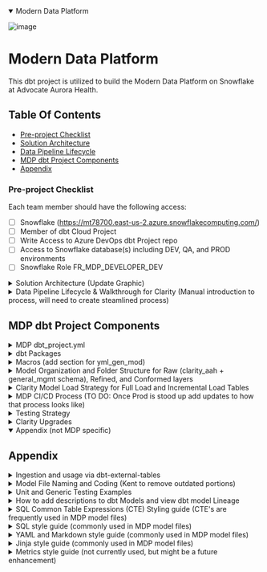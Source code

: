 <details open>
<summary>Modern Data Platform</summary>

![image](https://www.advocateaurorahealth.org/assets/images/protected/sitelogo.png)


# Modern Data Platform

This dbt project is utilized to build the Modern Data Platform on Snowflake at Advocate Aurora Health.

## Table Of Contents

- [Pre-project Checklist](#pre-project-checklist)
- [Solution Architecture](#solution-architecture)
- [Data Pipeline Lifecycle](#data-pipeline-lifecycle)
- [MDP dbt Project Components](#mdp-dbt-project-components)
- [Appendix](#appendix)

### Pre-project Checklist

Each team member should have the following access:

- [ ] Snowflake (https://mt78700.east-us-2.azure.snowflakecomputing.com/)
- [ ] Member of dbt Cloud Project
- [ ] Write Access to Azure DevOps dbt Project repo
- [ ] Access to Snowflake database(s) including DEV, QA, and PROD environments
- [ ] Snowflake Role FR_MDP_DEVELOPER_DEV

<details close>
<summary>Solution Architecture  (Update Graphic) </summary>

### Solution Architecture

The following high-level diagram depicts how data will be ingested from sources such as Epic Clarity and Caboodle into a Snowflake raw layer, cleansed and integrated in the refined layer, and modeled in the conformed layer for downstream analytics. The diagram is available as a template in Miro [here](https://miro.com/app/board/uXjVP8uiR7s=/?share_link_id=809372791811) and show below:

![azure_architecture](assets/Architecture.png)

</details>

<details close>
<summary>Data Pipeline Lifecycle & Walkthrough for Clarity (Manual introduction to process, will need to create steamlined process) </summary>

### Clarity Data Pipeline Lifecycle

The following steps document the lifecycle of a data engineering pipeline on our project from designing a target data model, ingesting data into Snowflake, transforming it and finally serving it up for analytics and other downstream uses.

#### 1. Design Target Data Model

The lifecycle of a data pipeline begins with a business need for data and the design of a target data model in the conformed layer to fulfill the need. The target data model should be documented in the [Source to Target Mapping template](https://advocatehealth.sharepoint.com/:x:/r/sites/GRP-MDP-Cloud-Data-Engineering/_layouts/15/Doc.aspx?sourcedoc=%7B97987260-F04C-41B4-9586-ED4BDC6163A3%7D&file=Tegria%20Source%20to%20Target%20Mapping%20v0.1.xlsx&action=default&mobileredirect=true&cid=97321923-186a-4625-92c9-8885f573b51a) and stored in Microsoft Teams [here](https://advocatehealth.sharepoint.com/:x:/r/sites/GRP-MDP-Cloud-Data-Engineering-MVPImplementationPhase/_layouts/15/Doc.aspx?sourcedoc=%7B61D072C1-0445-4E78-94D0-31B74EC4F60B%7D&file=Tegria%20Source%20to%20Target%20Mapping%20v0.1.xlsx&_DSL=1&action=default&mobileredirect=true&cid=a5b77b14-db87-4dba-bc79-f0b85d5a8562). The Source to Target Mapping document will provide a list of source table(s) that are needed to build the target table along with a mapping at a column level from the source table(s) to the target table, including any transformations.

#### 2. Design Data Pipelines

Once the target data model design is complete, the data engineering team can leverage the Source to Target Mapping document and dbt project standards that have been defined to design the data pipeline. The design should include the following:

- Purpose
- Model files required in each layer
- Use of any packages/macros
- Tests to be applied in addition to the standard suite of tests
- Exposures and/or metrics
- Seed files and any outside data not in Snowflake
- Any deviations from the standard naming conventions and model organization

The data pipeline design will be documented in a GitHub issue using a standard issue template to cover the above items. If it is not explicitly called out in the data pipeline design the dbt articles should follow the standards below for [Model Organization](#model-organization), [Model File Naming and Coding](#model-file-naming-and-coding), [Testing](#testing), and the [SQL Style Guide](#sql-style-guide).

#### 3. Build Data Pipelines ** WALKTHROUGH STARTS NOW **

The following steps should be followed for each dbt-based data pipeline:

##### a. Create a branch in the GitHub Repository

Once a data engineer has been assigned an issue to develop a given data pipeline, they should begin by creating a branch in the dbt project repository and name the branch using the following [Branch Naming Convention](#branching-strategy).
A branch can be created from the main branch using the dbt Cloud UI.

###### Configuring Development Profile

Development profile will be pre-populated per user account creation. However, follow the below walkthrough steps to validate your profile and configure your target name.

<details close> 
<summary>Walkthrough</summary>

1. Click on the gear icon on the upper right side of the console. Then go to Projects and click on Modern Data Platform.
2. Ensure the repository is connected to Azure [MDP_DBT_Cloud repository](https://AAH-MDP@dev.azure.com/AAH-MDP/Modern%20Data%20Platform/_git/MDP_DBT_Cloud).
3. Ensure Snowflake connection has correct configurations (You should not need to change OAUTH Login parameters):
   ![snowflake_connection](assets/SF_Connection.png)
4. On the far left drop down click Credentials and navigate to Modern Data Platform.
5. Make sure Target Name is set to "dev".
   ![snowflake_connection](assets/SF_Credential.png)
6. After changing the Target Name to "dev", click the "Connect Snowflake Account" button.
7. Follow all the error recommendations including:
   - Restart dbt IDE
   - Run dbt deps
     If this does not work immediately (check green ready box at bottom-right screen), give it up to 24 hours.

</details>

##### b. Ingest source table(s) to Snowflake

The ingestion of data into Snowflake will be performed by Azure Data Factory and Snowflake pipes for Epic Clarity and Caboodle. Other source systems will leverage Fivetran or HVR, where possible. Depending on the source system, the data engineer will performing the following steps to ingest data into Snowflake:

###### Azure Data Factory and Snowflake Pipes

Once data has landed in Azure Data Lake Storage it can be copied into Snowflake via macros in the [dbt-external-tables package](https://github.com/dbt-labs/dbt-external-tables/tree/0.8.2/). This will create a pipe using a Snowflake Storage Integration, Notification Integration, File Format and Stage.
Perform unit testing and include screen shots in your pull request to show how file(s) were initially loaded and then subsequent files were loaded during a second load.
Reference [Ingestion Standards](#ingestion-standards) for background on this processes, and [Macros](macros) to refer to the yml_gen.sql macro used to compile the data source.yml that will build the landing tables and snowpipes.

<details close>
<summary>Walkthrough</summary>

1. Switch to your testing branch and make sure it is updated with main.

- Also ensure the status of the console (bottom right pill) says Ready. Sometimes the dbt to Azure repo connection might have trouble connecting (Server issue). Clicking the settings and restarting or reclone the repo will help if it is a server issue.

  ![ready_status](assets/Ready_Status.png)

2. If this is a new data source, the raw raw_sf_objects_config macro will need to be ran. Update the project.yml with the name of the datasource in the schema_list variable. Afterwards, run the following command in the command line:

```
dbt run-operation raw_sf_objects_config --args '{rebuild_flag: false}'
```

    * Selector syntax is also available to build one table in a run:

    ```
    dbt run-operation stage_external_sources --args "select: raw_clarity_aah.RAW_[TABLE_NAME]"
    ```

3. Open a new file tab, and input the yml_gen macro with given inputs (name of azure folder for the data source and an exclude list for tables not to compile).

```
-- depends_on: {{ ref('column_config') }}
{{
  yml_gen('ClarityPOC',[
  'V_ADT_ED_ADMITS','V_DW_TEST_PATIENTS','V_SCHED_APPT','V_ADT_EVS','V_IMG_STUDY',
  'ZC_DELAY_REASON','ACCESS_PROV','ACCESS_PROV_DELETE','F_SCHED_APPT_STATS', 'F_SCHED_APPT_STATS_DELETE','CLARITY_POS','CLARITY_POS_DELETE',
  'RAW_CLARITY_SER_SPEC_COMPARE','RAW_CLARITY_LWS_COMPARE','RAW_CLARITY_PRC_COMPARE','RAW_PATIENT_5_COMPARE','CLARITY_EMP_COMPARE','RAW_CLARITY_EMP_COMPARE','RAW_IDENTITY_ID_COMPARE','RAW_ORDER_RAD_AUDIT_COMPARE'])
}}
```

4. Press Compile to generate the \_clarity_sources.yml. This will take a couple of minutes to load depending on how many tables are in your stage.
5. Copy and paste the compiled output into the \_clarity_sources.yml file located in models/raw/clarity_aah/ .
   - Do not include the " -- depends_on: {{ ref('column_config') }}" line at the top.
6. If there are edge cases (missing or differently formatted tables), manually input the table and its configurations into the \_clarity_sources_manual.yml following the format of other tables.

   - There cannot be 2 of the same data source. Therefore if an a table is made in the \_clarity_sources_manual.yml file, this table entry needs to be removed if present in the \_clarity_sources.yml file
   - To ensure that future builds won't populate \_clarity_sources.yml.yml, it would need to be included in the exclude list parameter for the yml_gen macro call.
   - If the table needs to be readded/rebuilt in \_clarity_sources.yml.yml, then the entry in \_clarity_sources_manual.yml would then need to be removed (Example: Clarity updates and column_config is correct).

7. In next steps we rebuild landing table and snowpipes. To test if it works, we can drop a snowpipe and landing table in dev. (Ensure that the commands below are entered into Snowflake, not dbt.)

```
use role FR_MDP_DEVELOPER_DEV;
use warehouse MDP_DEVELOPMENT_WH;
drop table if exists mdp_raw_dev.clarity_aah.raw_zc_appt_block;   --drops landing table
drop pipe if exists mdp_raw_dev.clarity_aah.raw_zc_appt_block;    --drops snowpipe for the table

```

8. Run the external table labs macro by inputting the below command into the command line to build the new tables (This will not rebuilt tables, only added new ones).

```
dbt run-operation stage_external_sources
```

9. Validating by checking your snowflake environment to ensure snowpipes and landing tables are built in the raw schema.

- The dbt logs will show the DDL/DML scripts (may need to manually scroll through as ctrl + F can have issues)
- Run snowflake commands below to check the information schema for the recreation of the table and snowpipe:

```
use schema mdp_raw_dev.information_schema;

select pipe_name,created from MDP_RAW_DEV.INFORMATION_SCHEMA.PIPES
where pipe_name = 'RAW_ZC_APPT_BLOCK';

select table_name,last_ddl from MDP_RAW_DEV.INFORMATION_SCHEMA.TABLES
where table_name = 'RAW_ZC_APPT_BLOCK';

```

</details>

###### Fivetran

###### High Volume Replication (HVR)

##### c. Build Raw dbt model(s)

Raw model files will be created for each source table/file. Raw models should include descriptions from the metadata tables pulled in from Clarity (i.e. INI, Item, etc) and testing for source freshness. Furthermore, depending on the load type (Incremental vs Full) helper tables will be created within the delete handling folder.
These model files leverage the Tables macros.

<details close>
<summary>Walkthrough</summary>

Full load tables are tables in which the latest file upload should be the table. This means the table is truncated and replaced with the data in each day's file upload(s).
Incremental loads are tables in which file upload(s) should be merged. If it is a new record this will be appended. If the record already exists, it will be updated.
Furthermore the delete table will be used to remove records.

<details close>
<summary>Identifying Incremental vs Full Load</summary>
Tables in the _clarity_sources.yaml will that have a corresponding delete table (same name + _DELETE suffix) will be incremental tables. While tables without will be full load tables.

Example: RAW_CLARITY_EPP AND RAW_CLARITY_LWS are the only incremental tables here.
![Incremental_vs_Full_Load](/assets/Incremental_vs_Full_Load.png)

</details>

###### Full Load

**WARNING** (case sensitivity): file names and inputs should be lower-case.

1. Validate by checking both \_clarity_sources.yml and snowflake raw schema to validate the landing table exists.
   - The name of the landing table will be: "RAW\_[TABLE_NAME]"
2. Create a new file in models/raw/clarity_aah/delete_handling/full_load
   - The name of the file will be: "raw\_[table_name]\_latest.sql"
3. Paste the below code into the file. Fill in the variables with the right parameters and save.

```
{%- set source_model_name = "table_name" -%}
{%- set instance_name = "data_source_name" -%}

{{ clarity_full_load_delete_handling(source_model_name=source_model_name,instance_name=instance_name) }}
```

Example:

```
{%- set source_model_name = "clarity_lws" -%}
{%- set instance_name = "clarity_aah" -%}

{{ clarity_full_load_delete_handling(source_model_name=source_model_name,instance_name=instance_name) }}
```

###### Incremental Load

**WARNING** (case sensitivity): file names and inputs should be lower-case.

1. Validate by checking both \_clarity_sources.yml and snowflake raw schema to validate the landing table and delete table exists.
   - The name of the landing table will be: "RAW\_[TABLE_NAME]"
   - The name of the delete table will be: "RAW\_[TABLE_NAME]\_DELETE"
2. Create a new file in models/raw/clarity_aah/delete_handling/incremental
   - The name of the file will be: "raw\_[table_name]\_src_operation_history.sql"
3. Identify If the primary key is unknown for a given table. Run the below command in a new tab or snowflake.

```
select table_name, column_name
from MDP_RAW_DEV.GENERAL_MGMT.COLUMN_CONFIG
where primary_key is true
and table_name = 'TABLE_NAME'
order by pk_line asc;
```

4. Paste the below code into the file. Fill in the variables with the right parameters and save. If there are composite keys use a list instead of a string.

```
{% set clarity_table_name = "table_name" %}
{% set primary_keys = ["primary_key"] %} #use if 1 primary key
{% set primary_keys = ["primary_key_1", "primary_key_2"] %}  #use if multiple primary keys

{{ clarity_src_operation_history_table(clarity_table_name, primary_keys) }}
```

###### Build raw model

Once the raw model file is written and saved, the model can be built by pressing the build button in the console.

![Raw_Build_Example](/assets/Raw_Build_Example.png)

Afterwards, validate in snowflake raw schema that the table (will have the same name as the file name) exists.

The dbt run logs can also be opened to refer to the scripts ran and status.
![Raw_Run_Results](/assets/Raw_Run_Results.png)

Snowflake Query Example:

```
SELECT * FROM MDP_RAW_DEV.CLARITY_AAH.raw_clarity_lws_src_operation_history;
```

</details>

##### d. Build Refined dbt model(s)
<<<<<<< HEAD

**TO DO describe unit testing**
=======
>>>>>>> 679936b207f86d687746a04ff98a944df6f4599e

Refined model file(s) will be created to cleanse,standardize, and dedupe the data from Raw models. These models should include the custom row count validation test created in dbt (for Clarity tables only, more info in the Testing Strategy section).
These model files leverage the Tables macros.

<details close>
<summary>Walkthrough</summary>

Full Load

1. Create a new file in models/refined/clarity_aah/base_tables/full_load

- The name of the file will be: "[TABLE_NAME]\_base.sql"

3. Paste the below code into the file. Fill in the variables with the right parameters and save.

```
{% set clarity_table_name = "table_name" %}

{{ clarity_refined_base_full_load_table(clarity_table_name=clarity_table_name) }}
```

4. Create a new file in models/refined/clarity_aah/views

- The name of the file will be: "[TABLE_NAME].sql"

5. Paste the below code into the file. fill in the variables with the right parameters and save.

```
{% set clarity_table_name = "table_name" %}
{% set except_columns = [] %}

{{ clarity_refined_view(clarity_table_name=clarity_table_name,except_columns=except_columns) }}
```

    * example of Except_coluns:
    ```
    {% set except_columns = ['col_1', 'col_2'] %}
    #this will exclude col_1 and col_2 from the view
    ```

Incremental Load

1. Create a new file in models/refined/clarity_aah/base_tables/incremental

- The name of the file will be: "[table_name]\_base.sql"

3. Paste the below code into the file. Fill in the variables with the right parameters and save.
   - The config block ensures the table will not build from scratch on dbt jobs and instead merge new data to existing table.

```
{{
    config(
        materialized='incremental',
        unique_key= 'primary_key_1','primary_key_2'  #use if multiple primary keys
        unique_key = 'primary_key'  #use if one primary key
    )
}}

{% set clarity_table_name = "table_name" %}
{% set primary_keys = ['primary_key_1','primary_key_2'] %} #use if multiple primary keys
{% set primary_keys = ['primary_key'] %} #use if one primary key

{{ clarity_refined_base_incremental_table( clarity_table_name, primary_keys ) }}
```

4. Create a new file in models/refined/clarity_aah/views

- The name of the file will be: "[table_name].sql"

5. Paste the below code into the file. fill in the variables with the right parameters and save.

```
{% set clarity_table_name = "TABLE_NAME" %}
{% set except_columns = [] %}

{{ clarity_refined_view(clarity_table_name=clarity_table_name,except_columns=except_columns) }}
```

###### Build refined model

Once both refined models are written and saved (build base model then the view), the model can be built by pressing the build button in the console (same as in raw).

Afterwards, validate in snowflake refined schema that the table (will have the same name as the file name) exists. The dbt run logs can also be opened to refer to the scripts ran and status.

Snowflake Query Example:

```
SELECT * FROM MDP_REFINED_DEV.CLARITY_AAH.clarity_lws_base;
```

###### Include testing into the refined model 

Finally, once the model is properly built and available we have to include the row count validation testing for Clarity data. This test has been defined as a custom generic test in dbt under the file *check_clarity_row_count_against_source.sql* and to apply it into new models there’s a couple of steps to follow: 

1. Include the model in the yaml file located at models/refined/clarity_aah/views/_refined_views.yml (if not there already)
2. Add the test as a property under the new model included in the yaml file in the way described below. You could add the same line for other models as well and each will add a new test to your project, using the same generic test definition defined in check_clarity_row_count_against_source.sql

  ```
  version: 2

  models:
  - name: new_model_name
    tests: 
        - check_clarity_row_count_against_source

  ```
3. To review the proper functioning of the test, you can run the command *dbt test --select new_model_name*, which will run all the different tests that have been applied to that specific model. In the examples below, the first test passed and the second failed. 

  ![TestPass](/assets/Test_Pass.png =500x330)

  ![TestFail](/assets/Test_Fail.png =500x320)

4. Also, once the test has been added to the _refined_views.yml, if you run *dbt build --select new_model_name* dbt will first run the model (dbt run) and then the test will start automatically right after the model was successfully built (dbt test).  

  ![TestBuild](/assets/Test_Build.png =500x330)

5. Finally, when the changes are merged to the main branch all the tests that have been defined for the different models will run whenever a new dbt job is running, which are currently set up to run the *dbt build* command for all the objects defined in the dbt project.

<details>
<summary>Debugging test failures</summary>

When the test fails, it means that the Clarity metadata row count for a given table differs from the row count of the refined model built for that same table, and that we have already verified that the table has been backfilled and it is enabled for the ingestion process.

If we're still in Dev environment, we can review the code executed by the test to start debugging it. To do this we have to go directly to the dbt develop area and run the *dbt test --select modelname* command and click on the Details button available in the results pane, below the check_clarity_row_count_against_source_modelname_ (see image below) and scroll down to see the SQL query that was run with our model.

  ![TestDetails](/assets/Test_Details.png =800x450)

It’s important to consider that the query will be divided into two parts, the first will evaluate the row count difference and the second will either:
- Retrieve *select 0 as row_count_test_severity_check* when there’s no row count difference (diff = 0)
- Evaluate further conditions (status of the backfill, table enabled, date consistency, etc) and set row_count_test_severity_check as 1, 2, 3, 4 or 99 depending on the scenario present (more details in the Testing Strategy section). In that case, only the value 1 will throw an ERROR and those greater than 1 will throw a WARN

For the first part, we can copy and paste the SQL code into a new dbt tab and run it as usual to get the exact values for the differences. In case we want to gather extra information and not only the differences we can slightly adjust the query in the following way:

```
  with source_row_count as 
  (select total_row_count
  from mdp_raw_dev.general_mgmt.source_table_size_latest
  where table_name =  upper('table_name'), 
                  
  clarity_row_count as 
  (select count(*) row_count
  from mdp_refined_dev.clarity_aah.table_name), 
      
  row_count_validation as 
  (select a.row_count - b.total_row_count as diff,
  a.row_count as model_row_count,
  b.total_row_count as clarity_md_row_count
  from clarity_row_count a
  inner join source_row_count b on 1=1)

  select * from row_count_validation

```
Then for the second part, we could double check the other conditions assessed for the table by copying the the SQL code generated and paste it as we did with the one above. For a more detailed explanation on this process go to the Debugging subsection in the Testing Strategy section. 
</details>

</details>

##### e. Build Conformed dbt model(s)
<<<<<<< HEAD

**TO DO describe unit testing**
=======
>>>>>>> 679936b207f86d687746a04ff98a944df6f4599e

A Conformed model file will be created to prepare data for consumption by analysts and other downstream uses. Make sure to use the ref macro to refer to other models when building. Conformed models should include testing for uniqueness, referential integrity (where applicable), not null fields and descriptions for the purpose of each model and column from the Source to Target Mapping.
This will rely heavily on the [source to target mapping](https://advocatehealth.sharepoint.com/:x:/r/sites/GRP-MDP-Cloud-Data-Engineering-MVPImplementationPhase/_layouts/15/Doc.aspx?sourcedoc=%7B61D072C1-0445-4E78-94D0-31B74EC4F60B%7D&file=Tegria%20Source%20to%20Target%20Mapping%20v0.1.xlsx&_DSL=1&action=default&mobileredirect=true&cid=a5b77b14-db87-4dba-bc79-f0b85d5a8562).

<details close>
<summary>Walkthrough</summary>

This walkthrough will use AdtPendedEventFact as an example of the processes used for development.

1. Create new file in the models/conformed/base_tables named after the conformed model.
2. Use the Source Join Mapping tab and filter to given model to find all the tables used as well as the joins.
   - This can be done by filtering the Table column to the conformed table which is being built.
   - Identify the tables used here in the source or target tables and bring it into the dbt file
   - Bring in the refined based tables as cte's and perform the joins in the final select.

<details close>
<summary>Example</summary>

![SourceJoinMappingExample](/assets/SourceJoinMappingExample.png)

- The first four highlighted tables may have slightly different names from the source to mapping excel file (left) vs the conformed model file (right), but they are referring to the same thing.
- The section boxed in red grabs all the needed columns from the "Colum Mapping" tab and joins all the 4 highlighted tables together in the CTE used for the final conformed model.

</details>

3. Use the Column Mapping tab and filter to given model to find all neccessary columns. From here, paste into the conformed model while referencing the correct data types and new target names.
4. Organize selected columns into below sequence with applied operations:

| Category   | Description                                                                   |
| ---------- | ----------------------------------------------------------------------------- |
| keys       | These are primary and foreign keys. The dbt_utils macro will be used to hash. |
| ids        | These are identifier fields, but not used to join with other tables.          |
| dimensions | These are other dimensional fields (strings,numbers,booleans)                 |
| dates/time | Date and Datetime fields                                                      |

5. Build a view selecting all from this base table in models/conformed/views

###### Include testing into the conformed model 

For conformed models we are implementing for now only some generic tests that are already available in dbt such as:
- unique: the column should be unique
- not_null: the column should not contain null values
- accepted_values: the column should only contain values within the specific list provided
- relationships: tests whether the table relationships are consistent. In other words, any foreign key field must agree with the primary key that is referenced by the foreign key (also known as referential integrity)

To include those open the models/conformed/views/_conformed_views.yml file and add the new conformed model along with the required fields (names, description, columns). Some these generic tests are specified at a column level and by including the test config info under a column we are adding a test to it. In the following example, we are adding a test to check if the primary key for the adt_event_fact (adt_event_key) is unique, however, we're not enforcing that to pass/fail by adding an extra config step to change the severity of the test to warn instead of error. This unique test can be included in Primary Keys of tables if we are certain those cannot contain duplicates. 

```
- name: adt_event_fact
    description: All Admit/Discharge/Transfer events
    columns:
      - name: adt_event_key
        description: The unique idenifier for the ADT event
        tests:
          - unique:
              config:
                severity: warn
```

Then, the not_null test should be included for all those columns which its **Required** field in the Source to Target Mapping file is set to 'Y', meaning that column is neccessary and should not be blank/null. 

```
      - name: line
        description: Unique identifier for an ED event detail (PK.02)
        tests:
          - not_null:
              config:
                severity: warn
```
The accepted_values test will indicate a possible list of values for a certain column and will fail if a value found in the model falls outside this list. 

```
      - name: day_of_week
        description: Name of day of the week
        tests:
          - accepted_values:
              values: ['Monday', 'Tuesday', 'Wednesday', 'Thursday', 'Friday', 'Saturday', 'Sunday']
              config:
                severity: warn
```
The relationships test for referential integrity is implemented between dimensions and facts to check consistency in the records.

```
      - name: patient_key
        description: The patient associated with the ADT event
        tests:
          - relationships:
              field: person_key
              to: ref('patient_dim')
              severity: warn
```

**Important note:** All these tests were implemented with the purpose of giving a demonstration of dbt's capabilities, however, since there is not an specific business use case for the data yet some might be meaningless for now. It is also for this reason that the severity for all of them is set to warn, meaning that if they fail the assumption dbt will throw a WARNING message instead of an ERROR (which makes the full pipeline fails). In case the definitive list of tests to be implemented in the conformed models is determined and we would like to properly assess them, we could easily change the severity to its default of ERROR by removing that line of code in the yaml file. 


<details close>
<summary>Example</summary>

Example:

    ```
    with

      pend_action as (
          select *
          from {{ ref('pend_action_base') }}
      ),

      clarity_adt as (
          select * from {{ ref('clarity_adt_base') }}
      ),

      lkp_clr_pend_event_type_base as (
          select * from {{ ref('lkp_clr_pend_event_type_base') }}
      ),

      f_adt_bed_request_times_base as (
          select * from {{ ref('f_adt_bed_request_times_base') }}
      ),

      adtpendedeventfact as (

          select

              {# keys #}
              {{ dbt_utils.generate_surrogate_key( ['pend_action.pend_id'] ) }} as adt_pended_event_key, -- PK
              {{ generate_optional_foreign_key( 'pend_action.event_record_id' ) }} as adt_event_key,
              {{ generate_optional_foreign_key( 'pend_action.pat_enc_csn_id' ) }} as encounter_key,
              {{ generate_optional_foreign_key( 'pend_action.pat_id' ) }} as patient_key,

              {# ids #}
              pend_action.pend_id::varchar as pended_event_id,

              {# dimensions #}
              lcpet.name::varchar as pended_event_type,
              pend_action.completed_yn::varchar as is_completed,

              {# dates/time #}
              pend_action.request_time::datetime as requested_instant,
              pend_action.assigned_time::datetime as assigned_instant

          from

              pend_action

              left join clarity_adt
                  on clarity_adt.event_id = pend_action.linked_event_id

              left join lkp_clr_pend_event_type_base lcpet
                  on pend_action.pend_event_type_c = lcpet.pend_event_type_c

              left join f_adt_bed_request_times_base fabrt
                  on pend_action.pend_id = fabrt.pend_id

      )

      select * from adtpendedeventfact

      ```

</details>

</details>

<<<<<<< HEAD
##### f. TO DO (will sync with nicole) Unit Test data pipeline from end-to-end

Tests will be implemented to check the data consistency between models, ensuring all rows arrived at the target, the data types are correct and a comparison of column values between target and source. See [Unit Testing](#unit-testing) for more information.
=======
##### f. Unit Test data pipeline from end-to-end
Tests will be implemented to check the data consistency between models, ensuring all rows arrived at the target, the data types are correct and a comparison of column values between target and source. See [Unit Testing](#unit-testing) for more information. To have a more efficient pipeline, it would be important to define a list of tables that are priority and should be further tested. Once this step is done, we could use the different dbt packages such as dbt-expectation and audit-helper to include that type of unit testing. 
>>>>>>> 679936b207f86d687746a04ff98a944df6f4599e

1. From the conformed model run the following commmands to test a new build as well as the incremental models. This will build all downsteam models from conformed.

```
dbt build --select +CONFORMED_MODEL_NAME+ --full-refresh
dbt build --select +CONFORMED_MODEL_NAME+
```

##### g. Create pull request

**TO DO bring in PR Template**

Once the model is complete and tested a pull request should be made in order to merge the recently made changes to the main branch of the repository, a [Pull Request Template](#pull-request-template) should be filled with screenshots of the tests made, DAG and all elements changed or created in the respective branch.
Once all saves are commited, a pull request can be started from the dbt Cloud console. From here, fill in PR information before submitting.

##### h. Build dbt job(s)

dbt Jobs will be created within the dbt Cloud UI to orchestrate Data Warehouse loads on a regular interval. The job(s) will be composed of a series of commands (i.e. `dbt run`, `dbt test`, and `dbt run-operation`) to load, test, and perform maintenance operations.

| Job                          | Description                                                               | Environment     |
| ---------------------------- | ------------------------------------------------------------------------- | --------------- |
| [ENV] Daily                  | This job is ran daily on schedule to build new sources,seeds, and models. | TEST, UAT, PROD |
| [ENV] on Demand              | This job is used for testing and is be manually triggered.                | TEST,UAT        |
| [ENV] Full Refresh on Demand | This job rebuilds datasources,seeds,models from scratch.                  | TEST,UAT        |

Example: UAT Daily, UAT on Demand, UAT Full Refresh On Demand

<details close> 
<summary>Walkthrough</summary>

Find Jobs by going into the Deploy Tab in the upper left corner and then clicking into Jobs.

Edit Existing Job

1. Click on desired Job, open its Settings, and then Edit.
2. From here you can scroll down into Commands and edit or add new commands. The commands here will be the same type of commands ran through the command line in the dbt Cloud console.

Add New Job

1. Click Create Job in the upper right corner.
2. Define and Job name and and environemnt (DEV,TEST,UAT,PROD). **The target name will also need to be updated so that the Jinja in our dbt instance compiles correctly (dev,test,uat,prod). **
3. Check boxes if desired to generate docs on run, or source freshness. From here we can build out commands to be ran.
4. Set up a trigger (what we invoke the job to run)

- Schedule is set up to trigger based on the cadence outlined. Cron schedules can be utilized (using online cron calculator will help), or the UI offers a more limited interface to choose from.
- Continuous Integration triggers are meant for [Slim CI jobs](https://docs.getdbt.com/docs/deploy/slim-ci-jobs) in which these jobs will be ran upon pull requests.
- API offers an endpoint which can be utilized within a client application to invoke upon a Post request to trigger.
- If no triggers are set, this job will by default not run. However, the job can be manually triggered by clicking into the Job and pressing Run Now.

</details>

#### 4. Deploy Data Pipelines

The development lifecycle of the Data Warehouse will include 4 environments; Development (MDP_RAW_DEV),Test (MDP_RAW_TEST), User Acceptance Testing (MDP_RAW_UAT) and Production (MDP_RAW_PROD). Once development has been completed on a data pipeline (including unit testing & applying tests/documentation) the developer will create a [pull request](#pull-request-template) using the standards defined in the appendix and then the new feature or fix will follow the steps listed [here](#deployment-workflow) before making it into Production where it will be consumed by analysts.

</details>

## MDP dbt Project Components

<details close>
<summary> MDP dbt_project.yml </summary>

### dbt project_yml

dbt project_yml is the highest level yaml file which contains various different configurations helping build and automate our project. The main configurations are to set [materializations](https://docs.getdbt.com/docs/build/materializations) for each folder and define global variables.

#### Folder Level Configurations Example:

```
raw:
      materialized: table
      database: "mdp_raw_{% if target.name == 'dev' %}dev{% elif target.name == 'test' %}test{% elif target.name == 'uat' %}uat{% elif target.name == 'prod' %}prod{% endif %}"

      #data_sources
      clarity_aah:
        schema: clarity_aah
        delete_handling:
          full_load:
            materialized: view
          incremental:
            materialized: incremental
      general_mgmt:
        schema: general_mgmt
```

This example shows how for the raw folder by default defines models and datasources as tables, unless another materialization is overwritten in its subfolders. Furthermore, schemas are set for each folder and the database is dynamically referenced based on which [dbt environment](https://docs.getdbt.com/docs/deploy/deployments) is executing the code.

#### Key Variables within dbt_project.yml

- raw_database: defines the databases (DEV,TEST,UAT,PROD) and uses jinja templating to point to the corresponding database given the dbt environment/job.
- raw_schema_list: a list of data source schemas which would be generated in the raw layer when compiling the macro [create_raw_schema_objects](#supporting)
- snowflake_storage_integration: defines the name of the storage integration used to create the external stage and snowpipes.
- snowflake_notification_integration: defines the name of the notification integration used to create snowpipes.
- azure_blob_storage_url: defines the url path to the Azure external stage to be utilized. This is jinja paramerterized to use prod or nonprod data depending on the environment.
  ```
  "azure://stmdpprodeastus2001.blob.core.windows.net/mdp-landing/clarity
  {% if target.name == 'dev' %}nonprod
  {% elif target.name == 'default' %}nonprod
  {% elif target.name == 'test' %}nonprod
  {% elif target.name == 'uat' %}prod
  {% elif target.name == 'prod' %}prod
  {% endif %}
  .ahc.root.loc"
  ```

</details>

<details close>
<summary> dbt Packages </summary>

### dbt Packages

Our dbt project will make use of the following dbt packages to expedite development and enforce consistency:

| Category                                                               | Description                                                                                                                                                         |
| ---------------------------------------------------------------------- | ------------------------------------------------------------------------------------------------------------------------------------------------------------------- |
| [dbt-external-tables](https://github.com/dbt-labs/dbt-external-tables) | Contains macros to ingest data from cloud storage into Snowflake via external tables and pipes. Refer to [Ingestion Standards](#ingestion-standards) on how to use. |
| [dbt-audit-helper](https://github.com/dbt-labs/dbt-audit-helper)       | Contains macros for audting your dbt models for unit testing purposes.                                                                                              |
| [dbt_utils](https://github.com/dbt-labs/dbt-utils)                     | Contains macros for testing and sql generators.                                                                                                                     |
| [dbt-constraints](https://github.com/Snowflake-Labs/dbt_constraints)   | Contains macros to generate database constraints based on the tests in a dbt project.                                                                               |
| [dbt-codegen](https://github.com/dbt-labs/dbt-codegen)                 | Contains macros that can generate models and source yamls.                                                                                                          |
| [dbt-expectations](https://github.com/calogica/dbt-expectations)       | Contains macros that allow dbt users to deploy GE-like tests in their data warehouse.                                                                               |
| [dbt-artifacts](https://github.com/brooklyn-data/dbt_artifacts)        | Contains macros for building mart of tables and views describing the project.                                                                                       |

#### How to add a package to your dbt project?

1. Add a `packages.yml` file to your dbt project. This should be at the same level as your `dbt_project.yml` file. Specify the package(s) you wish to add using one of the supported syntaxes, for example:

```yml
packages.yml
packages:
  - package: dbt-labs/dbt-audit_helper
    version: 0.7.0

  - git: "https://github.com/dbt-labs/dbt-utils.git"
    revision: 0.9.2

  - local: /opt/dbt/redshift
```

2. Run `dbt deps` to install the package(s). Packages get installed in the dbt_packages directory – by default this directory is ignored by git, to avoid duplicating the source code for the package.

</details>

<details close>
<summary>Macros (add section for yml_gen_mod) </summary>

### Macros

[Macros](https://docs.getdbt.com/docs/build/jinja-macros) are templated functions within dbt which can be written using Jinja and can also leverage environmental variables, sql queries, and more. The macros used for this project are grouped below:

| Category   | Description                                                                                        |
| ---------- | -------------------------------------------------------------------------------------------------- |
| Internal   | Internal macros are used to generate yaml's or SQL queries to faciliate development or automation. |
| Supporting | Contains macros to support development by building Snowflake objects in the backend.               |
| Tables     | Table macros contains templatized model queries for raw and and refined layers.                    |

#### Internal

- yml_gen

  - This macro generates the data source yaml which will be fed to another macro (External tables) to build snowpipes and landing tables. This macro takes in the name of the data source and then queries the external stage for all available tables which have data loaded into Azure. From here the tables are looped through and inserted into the yaml. The macro leverages the column_config table to search for each table’s columns (and data types) to also be listed in the yaml file.
  - Furthermore, the following properties are included:

    - If a table is detected to be incremental (having a loaded file which is backfill or incremental), then a corresponding delete table is also created (for a table’s delete files).
    - A pattern is provided for each table so that only the files pertaining to its landing table are loaded. This is true for load type as well (delete tables will only get that respective tables delete files)

  - This macro is ran by opening a new file in the workspace or in the analyses folder. From there two inputs are taken and clicking compile will generate the yaml to be pasted into \_clarity_sources.yml.

    1. Data Source Folder
    1. This is the name of the data source which will be queried in the macro to pull all the table names
    1. Exclude List
    1. This is a list of all the table names which should not be compiled in the yaml in this macro

  - Example:
    ```
    {{ yml_gen('ClarityPOC',['V_ADT_ED_ADMITS','V_DW_TEST_PATIENTS','V_SCHED_APPT','V_ADT_EVS','V_IMG_STUDY','CLARITY_EMP_COMPARE','ZC_DELAY_REASON','ACCESS_PROV','F_SCHED_APPT_STATS','CLARITY_POS']) }}
    ```

#### Supporting

- create_raw_schema_objects
  - This is a helper macro for raw_sf_objects_config. It takes in parameters for the storage integration, azure_blob_storage_url, database, and schemas to then build a schema, stage, and parquet file format within Snowflake. It also takes in a rebuild parameter, in which if it was true it would replace pre-existing snowflake objects if they already exist.
- raw_sf_objects_config
  - This macro loops through the schema list defined in the project_yml (as defined for each data source) and runs create_raw_schema_objects for each schema named.
- create_stream_on_dbt_job_alert_history
  - This creates a stream on the general_mgmt table dbt_job_alert_history table. This stream funnels the alerting process to detect when jobs fail.
- qualify_latest_record
  - This macro takes in a primary key as input to then generate a SQL qualify statement used to dedupe records using the src_update_dt field. This macro is utilized in raw delete-handling models to build refined.

#### Tables

The model structures for raw and refined have a set structure, thus these macros create a template which take in arguments (model name / primary key(s)) to compile the query.

- Example

  - macro/tables/raw/.../**clarity_full_load_delete_handling.sql**

    - This macro sets up the model template and takes source_model_name and instance_name arguments to plug in

    <details close>
    <summary>Code Snippet</summary>

    ```
      {# Takes an input source model and instance (i.e. aah, atrium) for a raw clarity table loaded to Snowflake via full load and generates sql to get the latest records. #}
      {% macro clarity_full_load_delete_handling(source_model_name, instance_name) %}
      {%- set source_model = source_model_name | upper -%}
      {%- set raw_source_model = 'RAW_' ~ source_model -%}
      {%- set raw_instance_name = 'raw_' ~ instance_name -%}
      select *
      from {{ source(raw_instance_name, raw_source_model) }}
      where src_update_dt in (
          select max(src_update_dt) src_update_dt
          from {{ source(raw_instance_name, raw_source_model) }}
      )
      {% endmacro %}
    ```

    </details>

  - models/raw/.../**raw_availability_latest.sql**

    - The model in raw now sets variables to then plug into the macro to compile the model.

    <details close>
    <summary>Code Snippet</summary>

    ```
      {%- set source_model_name = "availability" -%}
      {%- set instance_name = "clarity_aah" -%}
      {{ clarity_full_load_delete_handling(source_model_name=source_model_name,instance_name=instance_name) }}
    ```

    </details>

    <details close>
    <summary>Query Compliation Preview </summary>

    ![Table_Macro_Raw_Compliation](/assets/Table_Macro_Raw_Compliation.png)

    </details>

</details>

<details close>
<summary>Model Organization and Folder Structure for Raw (clarity_aah + general_mgmt schema), Refined, and Conformed layers </summary>

## Model Organization

Our models (typically) fit into the following categories:

| Category  | Description                                                     |
| --------- | --------------------------------------------------------------- |
| raw       | Contains models from sources organized by source system         |
| refined   | Contains models pulled from raw and deduped and standarized    |
| conformed | Contains data models as defined in the source to target mapping |

Things to note:

- There are different types of models
  that typically exist in each of the above categories.

- Read [How we structure our dbtvault projects](https://dbtvault.readthedocs.io/en/latest/worked_example/we_staging/) for an example and more details around organization.

### Folder Structure

#### Raw:

![Raw_Folder](/assets/Raw_Folder.png)

##### clarity_aah

- ###### column_config
  - Within Clarity a set of metadata tables are used to create a column_config view within the general_mgmt schema within the raw database. This view joins together CLARITY_COL, CLARITY_TBL, CLARITY_TBL_PK, CLARITY_TBL_COLS. Together column config is a view showcasing a table and all its respective columns with associated supplementary data such as ordinal position, primary key, and data type. This is used to generate select statements and data source yamls in different dbt macros
- ###### clarity_sources.yml
  - This yaml is generated via the [yml_gen macro](#internal) and the external-table-labs(#ingestion-standards) package to run. In this yaml are the landing tables with and snowpipe objects for all of the tables ingested. The naming convention for the landing tables include the prefix ‘RAW\_’ followed by the table name. The landing tables contain all backfill, incremental, and full load parquet files in Azure Data Lake Storage. The delete landing tables are also defined in the raw layer for incremental models (this will be gone in more details in [Load Strategy](#load_strategy)).
- ###### clarity_sources_manual.yml
  - This file is used for edge cases (i.e. tables where data types need to be manually modified or do not exist in the Clarity metadata) where the yml_gen macro cannot be used. For example, custom views or tables which may not be configured in the column_config view.
- ###### delete_handling

  This folder contains the logic to dedupe the landing tables. The two processes are described below:

  - ###### incremental

    - All incremental models have a helper table in this folder with the suffix of src_operation_history.
    - This helper table is a mapping table by pulling the primary keys from a load and delete upload to then be used to dedupe the raw data source as needed
    - When new files for load and deletes come in, this is incrementally added to the table

  - ###### full load
    - All full load models have a helper talbe in this folder with suffix of latest.
    - These tables are pulling from the raw data source tables but apply a filter to only pull the latest records uploaded for the folder.
    - The macro [clarity_full_load_delete_handling](#tables) leverages the src_update_dt to pull only the latest day’s upload(s)

##### general_mgmt

#### Refined:

![Refined_Folder](/assets/Refined_Folder.png)

##### clarity_aah

- ###### base_tables

  - ###### incremental

    - This is an incremental table which loads the join between the landing table with the src_operation_history helper table. This is done so that a record will have the associated load_type matched with its data.
    - The join is based on the primary keys and the source update datetime of a given record’s load.
    - Soft Deletes are enforced here where if it is a delete record the deleted_yn field will flag true.

  - ###### full load
    - This table pulls through all the columns (with adjustments to the metadata fields) from the Full Load latest tables.

##### views

- The views here will be pulled straight from the refined base tables. The models starting with “V\_” are views within Epic which are rebuilt in this layer pulling from the refined base tables.

#### Conformed:

![Conformed_Folder](/assets/Conformed_Folder.png)

- ###### base_tables
  - These are the tables which utilize the different refined based tables to build the data models
- ###### views
  - These are views pulling straight from the conformed base tables.

</details>

<details close>
<summary>Clarity Model Load Strategy for Full Load and Incremental Load Tables</summary>

### Load Strategy

#### Background

##### Azure File Structure

Files will be uploaded into Azure container in the following format:

     datasource/dbo/table/year/month/date/load_type

- Data source is the source system (Clarity, Caboodle, etc)
- Table will be the name of the table within the source system
- Date fields pertain to when a file was uploaded

Load Type

- Full
  - A file representing a truncate or replace within Snowflake
- Incremental
  - A file tracking changes which should be merged (update or insert) into the Snowflake table
- Backfill
  - A file with backfill data for incremental models
- Delete
  - A file with keys of records which should be deleted from the Snowflake table

Reference this [section](#how-snowflake-automates-azure-uploads-via-snowpipes) on ingestion processes to learn more about how Snowflake executes data loads.

#### Full Load

Full loads are tables which should be truncated and reloaded. This process is outlined in the below diagram:
![Full_Load](/assets/Full_Load.png)

##### Raw to Refined Example:

This example examines a record in the full load process.

1. Landing Table
   ![Full_Load_1](/assets/Full_Load_1.png)
   - This landing table will continuously load in data everytime it detects file upload(s) for a given day. Thus, it tracks historical data as new data would only be appended to this table. This can be seen as this record is present in multiple loads.
2. Latest Table
   ![Full_Load_1](/assets/Full_Load_2.png)
   - The Latest Table is a view which only pulls the latest src_update_dt records form the landing table. This means this view will always have the most up to date file upload(s). The image here shows the most recent record deduped.
3. Refined Base Table
   ![Full_Load_1](/assets/Full_Load_3.png)
   - The Refined Base Table is a directy pull from the latest table but includes different metadata fields. Furthermore the deleted_yn field is automatically preset to 'N'.

The views in refined are a direct pull from the base tables, and then conformed models will use the refined base tables.

#### Incremental

Incremental Tables consists of three types of tables: backfills, incremental, and deletes. Backfill files are historical records which are updated and will be loaded in batches as some of these Clarity files are very large. Furthermore, incremental files are new records which will be uploaded. Delete files are used in situations where records are deleted within Epic and should be removed in the table. These are loaded into a seperate landing table with a suffix of \_DELETE.

In order to do this, these models leverage dbt's [incremental model materialization](https://docs.getdbt.com/docs/build/incremental-models) to perform the merge commands.

- The first build (or when ran with the full-refresh parameter) will be a direct build of all recent records.
- Subsequent builds will utilize the src_update_dt field by only pulling only newer records to then be merged. Primary key's are provided in the configuration where when matched records will update while non-matches results in appended records.

This diagram outlines the process of how these files come together to incremental update refined:

![image](/assets/Incremental_Load.png)

##### Raw to Refined Update Example:

This example examines a record being updated.

1. Landing Table
   ![Incremental_Load_1](/assets/Incremental_Load_1.png)
   - This landing table will continuously load in data everytime it detects file upload(s) for a given day. It tracks historical information in terms of both Backfill and Incremental file loads.
2. Src Operation History Table
   ![Incremental_Load_2](/assets/Incremental_Load_2.png)
   - The Src Operation History Table unions the primary key(s), src_operation type (incremental,backfill,delete), and src_update_dt from the Landing Table and the Delete Table. This will be a mapping table that will be joined with the landing table to update/append the refined to update with the most up to date record information.
3. Refined Base Table
   ![Incremental_Load_3](/assets/Incremental_Load_3.png)
   - The Refined Base Table joins together the Landing and Src Operation History Table to pull the latest record and its src_operation type. As the latest operation is an Incremental load, this field is updated (validated as we can see the UPDATE_DATE field pulling the latest update). Furthermore the DELETE_YN field would be set to 'N'.

##### Raw to Refined Delete Example:

This example examines a record being deleted.

1. Landing Table
   ![Incremental_Delete_1](/assets/Incremental_Delete_1.png)
2. Delete Table
   ![Incremental_Delete_2](/assets/Incremental_Delete_2.png)
   - The delete table pulls in the delete files for the given table. This contains the primary key of the record which should be deleted.
3. Src Operation History Table
   ![Incremental_Delete_3](/assets/Incremental_Delete_3.png)
   - The Src Operation History Table unions the primary key(s), src_operation type (incremental,backfill,delete), and src_update_dt from the Landing Table and the Delete Table. The latest record which will be pulled is the src_operation to delete. This will be joined with the model in refined to delete.
4. Refined Base Table
   ![Incremental_Delete_4](/assets/Incremental_Delete_4.png)
   - As the latest operation for this record is a delete, a soft delete is performed by changing the DELETE_YN field is changed to 'Y'.

The views in refined are a direct pull from base tables, and hard deletes are enforced in which record with DELETE_YN fields 'Y' will be removed.
Conformed models will use the refined base tables.

</details>

<details close>
<summary> MDP CI/CD Process (TO DO: Once Prod is stood up add updates to how that process looks like) </summary>

### Branching Strategy

Our pull requests (typically) fit into four main categories:

| Category | Description                                                                                 |
| -------- | ------------------------------------------------------------------------------------------- |
| feature  | Branch for adding a new object or functionality in dbt (i.e. a new model, macro, seed, etc) |
| fix      | Branch for modifying an existing object in dbt.                                             |
| test     | Branch for adding a dbt test or documentation                                               |
| update   | Branch for updating dbt packages or dbt_project.yml                                         |

The following diagram highlights the branching strategy defined for the project:

![image](https://drive.google.com/uc?export=view&id=1F5iwwkFwbJ1fO1LwOnlUn69_C9FS2VRk)

### Deployment Workflow

1. Developer starts from main within dbt cloud. If not up to date, code will need to be pulled from remote. To begin development, create a branch from main and names it feature, fix or test and makes their changes or additions.

- Example:
  - feature/update_refined_table_name
  - fix/debugging_snowpipe_for_table

2. Developer unit tests their changes to validate intended updates.

- If a new model is built, developer follows steps for resepctive unit testing.
  1. Validating syntax fits styling guides
  2. Running dbt build on the newly created models, and validating data within Snowflake. If incremental model, running dbt build again to test incremental update logic.
  3. Running tests on refind models as applicable (exp: clarity_row_checks)

3. Save changes and commit in dbt cloud.
4. A PR is created by the developer from their feature/fix/test branch to main (test) branch from dbt.
5. This will then prompt developer to go to the PR located in Azure Repo. From here fill out the steps in the PR template (adding descriptions, important notes, screenshots validating successful builds, etc...).
6. A required Reviewer will then need to approve the PR and merge changes into main.
7. Code will then need to be validated with main. This will involve running a test job and validating Snowflake updates are as expected.
   - Test on Demand Job can be used by inputting neccessary validation commands to run on our test environment.
   - Daily Test Job will be ran everyday to build new data sources and updates models. A successful run of this job can help validate code is working as expected.
8. Code is then ready for UAT, which follows the same process for approving as test. Start with creating a PR will be created within Azure Repo to pull from main -> uat.
9. Validate code changes in UAT by running uat jobs and/or validating Snowfalke updates are as expected.

Will be adjusted as PROD process id updated. 10. Once ready for production, an admin uses Azure Pipeline action ‘Draft a new release’ to trigger creation of a release branch PR to the PROD branch. 11. After the release branch PR is merged a second Azure Pipeline action triggers creation of a git Release and generates release notes.

### Pull Request Template

[The file named pull_request_template.md](<[pull_request_template.md](https://github.com/Hakkoda1/dbt_capstone_solution/blob/main/pull_request_template.md#validation-of-models)>), located in the root of our repository, has been created to standardize pull requests across the project team. For reference, review [this article from dbt-Labs](https://docs.getdbt.com/blog/analytics-pull-request-template) describes the importance of having a standardized template for pull requests and provides screenshots of a completed pull request as a guide.

</details>
<details close>
<summary> Testing Strategy </summary>


### Testing Strategy for Refined Layer
The testing approach involves data from different layers in the process, as shown in the image below, first Epic Clarity metadata is registered via an ADF pipeline and ingested in the Snowflake Raw Zone using Snowpipes. Once this data is available, the testing is performed mostly in the Refined Zone where we’re conducting a row count validation of our models against Clarity metadata. 

![image](/assets/Testing_Layers.png =950x500)

More specifically, the ADF pipeline that records Clarity tables metadata is updated on a daily basis using the “Ingest source table statistics'' activity (see image below). A new row is written every day into the tables SOURCE_TABLE and SOURCE_TABLE_SIZE, then we join them and only the latest records for the row counts of each table are kept in the SOURCE_TABLE_SIZE_LATEST view under the GENERAL_MGMT schema. This latter view is the one being compared against the row count of the same table built on dbt in the refined layer. 

![image](/assets/ADF_Metadata.png)

Once we have retrieved the row counts from the source metadata and calculated the row counts for a current dbt model a calculation of the difference between these two is performed (model_row_count - source_row_count). If this difference is 0, this means the table built has the proper amount of rows since it matches perfectly with Clarity metadata. However, when this calculation is different from 0, this means that we have missing rows (when diff < 0) or we are over-generating rows (diff > 0 ). When this happens, a series of conditions detailed in the table below are going to be further evaluated: 

| Category         | Error    | Warn    | Scenario                   |
|------------------|----------|---------|----------------------------|
| Backfill complete & table enabled & date_dbt_mdp_load_datetime <= date_clarity_as_of_time | x    |      | 1 - Backfill complete, table enabled, error | 
| Backfill complete & table enabled & date_dbt_mdp_load_datetime > date_clarity_as_of_time |      | x    | 2 - Clarity Row Count check not yet updated, warn | 
| Backfill incomplete & date_dbt_mdp_load_datetime <= date_clarity_as_of_time |      | x    | 3 - Backfill not complete, warn | 
| Table not enabled & date_dbt_mdp_load_datetime <= date_clarity_as_of_time |      | x    | 4 - Table not enabled, warn | 
| Other cases  |      | x    | 99 - Other scenarios, warn | 

The date comparisons happening in the test are: the time where the row count from the table was updated and logged as part of the Azure ADF pipeline (date_clarity_as_of_time) is greater than or equal to the current timestamp when the latest row from a table was loaded/updated (date_dbt_mdp_load_datetime), which means we’re comparing against the latest metadata from Clarity. If that’s not the case and the date from our model latest change is greater than the date from Clarity metadata that means we still need the latter to be updated and therefore the comparison might not be adequate, so this scenario will throw a WARN instead of an ERROR.

**Note 1:** 
*date_dbt_mdp_load_datetime = max(mdp_effective_datetime) from {{model}} and mdp_effective_datetime = mdp_load_datetime = _dbt_copied_at*   
*date_clarity_as_of_time = as_of_time from general_mgmt.source_table_size_latest**

**Note 2:** 
*This test was defined for Clarity tables specifically, so if a table does not show up under the source_table_size_latest view containing row count Clarity metadata the test will not be valid.*

####  Debugging test failures 

If we have a test that failed, it means that the following conditions were met:
1. The Clarity metadata row count for a given table differs from the row count of the refined model built for that same table
2. We have verified that the table has been backfilled 
3. Table is enabled for the ingestion process

To start debugging this failure, the first thing to do is review the code executed by the test itself. If we’re looking at the results directly from the Console Logs available at the Run Summary for a given dbt Job Run # we’ll only see one of the following results:
- PASS check_clarity_row_count_against_source_modelname_ → Test passed, row counts matched
- FAIL 1 check_clarity_row_count_against_source_modelname_ → The three conditions stated above were met
- WARN 3 check_clarity_row_count_against_source_modelname_ → Any of the other scenarios described in the table on the Testing Strategy happened, the number after the WARN word will indicate which one specifically

If we are currently debugging for Dev environment then to review the code executed by the test we can go directly to the dbt develop area and run the *dbt test --select modelname* command and click on the Details button available in the results pane, below the check_clarity_row_count_against_source_modelname_ (see image below) and scroll down to see the SQL query that was run with our model.

  ![TestDetails](/assets/Test_Details.png =800x450)

It’s important to consider that the query will be divided into two parts, the first will evaluate the row count difference and the second will either:
- Retrieve *select 0 as row_count_test_severity_check* when there’s no row count difference (diff = 0)
- Evaluate further conditions (status of the backfill, table enabled, date consistency, etc) and set row_count_test_severity_check as 1, 2, 3, 4 or 99 depending on the scenario present (more details in the Testing Strategy section). In that case, only the value 1 will throw an ERROR and those greater than 1 will throw a WARN

For the first part, we can copy and paste the SQL code into a new dbt tab and run it as usual to get the exact values for the differences. In case we want to gather extra information and not only the differences we can slightly adjust the query in the following way:

```
  with source_row_count as 
  (select total_row_count
  from mdp_raw_dev.general_mgmt.source_table_size_latest
  where table_name =  upper('table_name'), 
                  
  clarity_row_count as 
  (select count(*) row_count
  from mdp_refined_dev.clarity_aah.table_name), 
      
  row_count_validation as 
  (select a.row_count - b.total_row_count as diff,
  a.row_count as model_row_count,
  b.total_row_count as clarity_md_row_count
  from clarity_row_count a
  inner join source_row_count b on 1=1)

  select * from row_count_validation

```
Then for the second part, we could double check the other conditions assessed for the table by copying the the SQL code generated and paste it as we did with the one above. 

Aspects to consider: 
- If the difference is **greater than 0** it means we have more rows available in our refined model than what we should according to Clarity metadata. If the model is incremental, this might indicate a problem with the logic for deleted rows, for which we should check the delete table associated.
```
select * from mdp_raw_dev.clarity_aah.raw_table_name_delete;
```
- If the difference is **less than 0** it means we have missing rows in our refined model according to Clarity metadata. If the model is incremental, this can be due to some loading issues in the data so it’s recommended to review the Snowpipes last status (check for failures or “partially loaded” status) and if everything seems fine we could take a look deeper into the files loaded into ADLS as they might be missing for some days or misloaded (incomplete or blank). **Include examples on how to perform this**
- Look into specific characteristics and check if there’s any pattern visible. Some things to review are: the specific day and time in which the tables are presenting errors, if the differences are pointing towards similar behavior (only missing rows or only extra rows), any changes performed in the ingestion pipelines from the Azure side in dates nearby, etc. For incremental models it is also worthwhile to review the tables built in the raw and refined layers before the final refined model view such as:

```
--- raw table: data that comes from the Snowpipe and that is being ingested daily from ADLS to Snowflake
select * from mdp_raw_dev.clarity_aah.raw_table_name; 

--- src operation history table: joins together the incremental loads (landing) and the deletes into one table
select * from mdp_raw_dev.clarity_aah.raw_table_name_src_operation_history;

--- base table: joins together the landing and src operation history table to pull the latest record and its src_operation type, setting the DELETE_YN field appropriately
select * from mdp_raw_dev.clarity_aah_base.table_name_base;

--- refined view: direct pull from base tables in which record with DELETE_YN fields 'Y' will be removed
select * from mdp_raw_dev.clarity_aah.table_name; 

```

Now, if we want to debug this kind of issues in UAT, we need to have a role with access to the UAT Snowflake Objects. The same SQL query described above can be used to review the differences but changing the database name to MDP_REFINED_UAT and making sure we are selecting the right table name. 

If all previous steps have not been successful in finding a problem root cause and solution, we could potentially ask the Tegria team (or anyone with access to Epic data) to create a compare file for that given table or list of tables. This file usually contains the primary key(s) of the table along with src_operation and src_update_dt, which helps to identify the exact missing or extra rows and look for further patterns (day, time, duplicates, etc). Once the Tegria team confirms those files are already available in ADLS we need to follow these steps:

1. Create Snowpipe in dbt to bring the data from ADLS to Snowflake. To do so go to models > raw > clarity_aah > _clarity_sources_manual.yml in your dbt project. Open this file and add the following lines in your yaml file:

```
 - name: RAW_TABLENAME_COMPARE
    external:
      location: "@clarity_aah.parquet_stage"
      file_format: "clarity_aah.parquet_format"
      pattern: ".*/compare/TABLENAME__.*[.]parquet"

      snowpipe:
        auto_ingest: true
        integration: AZ_MDP_LANDING_NOTIFICATION
        copy_options: "on_error = continue, enforce_length = false"

    columns:
      - name: PK *--if table has multiple PKs, make sure to include them all*
        data_type: VARCHAR   
      - name: SRC_OPERATION
        data_type: VARCHAR
      - name: SRC_UPDATE_DT
        data_type: TIMESTAMP

```

And then run the macro that creates the external sources landing tables and Snowpipes using the command *dbt run-operation stage_external_sources* and run the project to get the data updated by using the *dbt run* command.

2.  If the table being debugged is in TEST, UAT or PROD, then:
  - For the TEST environment we need to push the code to main and merge it. Once this is done, we can run the on demand or daily job in Test and then the data will be available in Snowflake and could be accessed if the role has grants to access the objects related to that environment.
  - For UAT, we need to push the code from main to the UAT branch and merge it. Then, we can run the on demand or daily job in UAT and then the data will be available in Snowflake and could be accessed if the role has grants to access the objects related to that environment.


3. Run queries to compare data against the new available file. 

```
--Find the differences using the compare file

select pk from mdp_raw_dev.clarity_aah.raw_tablename_compare
where src_update_dt in (
    select max(src_update_dt) src_update_dt
    from mdp_raw_dev.clarity_aah.raw_tablename_compare
) *-- table A*
minus
select pk from mdp_raw_dev.clarity_aah.tablename;  *-- table B*

```

This query will return all rows that are available in table A but not in table B, providing a list of all the exact records that are missing in our models. If we are dealing with extra rows then we can switch the order of the tables (table B minus table A) and get those records that are in excess. After this, we can start running some of the queries written above but filtering out those specific records (PKs) to understand why did they become problematic.
</details>

<details close>
<summary> Clarity Upgrades </summary>

<details close>
<summary> Deprecated Columns </summary>

#### Context 

Deprecated Columns happen as part of a Clarity upgrade in which columns may be flagged for deprecated in which they will no longer be updated nor should be used for analysis.
Deprecated columns can be identified by pulling from column_config which is updated daily. This is derived from a column in CLARITY_COL.

#### Refined Base
Within Refined Base these deprecated columns will be [tagged](https://docs.snowflake.com/en/user-guide/object-tagging) in Snowflake. The name of the tag is CLARITY_DEPRECATED_COLUMN and the value will be set to "y".
This is done by utiizing the [Montreal-Analytics snowflake_utils](https://github.com/Montreal-Analytics/dbt-snowflake-utils) package. From this package we leverage the function apply_meta_as_tags to pull tags applied in a yaml downstream to Snowflake's metadata layer.

To create the reinfed base yaml with respective tags, call the yml_gen_refined_base macro. This is done by opening a new Untitled Tab and compiling the below code:
```
{{ yml_gen_refined_base('CLARITY_AAH_BASE')}}
```

This yml_gen loops through the list of available tables in the refined clarity_aah base tables and outputs a yaml with each model defined. While each model is looped through, column config is joined 
to select all deprecated columns. Given the deprecated flag is true, the yaml output will tag the column.

Example:

```
 - name: fin_asst_case_base
   config: 
     tags: []
   columns:
      - name: fin_asst_case_id
      - name: cm_phy_owner_id
      - name: cm_log_owner_id
      - name: record_status_c
      - name: external_id
      - name: pat_id
      - name: serv_area_id
      - name: loc_id
        meta:
          database_tags:
            clarity_deprecated_column: y
```

When the next dbt build is ran, this yaml is configured to be pulled and tags are applied downstream into Snowflake. It is key to make sure that the CLARITY_DEPRECATED_COLUMN tag exists in the schema prior to running.

#### Refined Views

Refined Views will select only non-deprecated columns when compiled. This is done by utilizing the clarity_refined_view table macro. This macro gives a template to generate the model code for refined views by
pulling all columns from its refined base table by passing in the table name as a parameter. The package which pulls all the refined base columns into the select is called [dbt_utils.star](https://github.com/dbt-labs/dbt-utils).
Furthermore, this package has the feature of being passed an exclude list of columns to not be compiled in the select. 

The macro detect_deprecated_columns is used to generate this list by passing in the name of the table name; which will then loop through the column config to find all deprecated columns for that given table. This exclude list is then returned into
the clarity_refined_view macro to exclude all deprecated columns from compiling and building in the refined views layer.


</details>
</details>
</details>

<details open>
<summary> Appendix (not MDP specific) </summary>

## Appendix

<details close>
<summary> Ingestion and usage via dbt-external-tables </summary>

#### Ingestion Standards

##### How Snowflake Automates Azure Uploads via Snowpipes

Data is loaded into Snowflake from Azure by using Snowpipes. Snowpipes are objects which enable loading data from files into tables as soon as they are uploaded into a connected Azure Stage. The different components of building out this process are described below:

- Integrations
  - Storage Integration is a Snowflake object that stores a generated identity and access management (IAM) entity for your external cloud storage.
  - Notification Integration is a Snowflake object that provides an interface between Snowflake and third-party messaging services. In our case this will be Azure Event Grid (invokes notification upon a file upload).
- Stage
  - A stage specifies where data files are stored (i.e. “staged”) so that the data in the files can be loaded into a table.
  - A stage requires a storage integration to enable credentials and a qualified path in the Azure container from which we want to pull our files (A stage will be created per schema and will be data source dependent).
- Snowpipe
  - Snowpipes loads data from files as soon as they are available in a stage. This data is loaded according to the COPY statement defined in a referenced pipe. A notification integration, stage, and landing table must be defined.
  - Snowpipes will not reload the same files twice which will ensure idempotency
- Landing Table
  - This is a table within Snowflake in which raw files will be populated as defined in the COPY INTO script within the Snowpipe.
- Reference this Snowflake documentation for more details.

#### Preliminary steps before using dbt-external-tables

1. Review documentation for [automating Snowpipe for Azure Blob Storage](https://docs.snowflake.com/en/user-guide/data-load-snowpipe-auto-azure.html).

2. Create Storage and Notification integration objects.

3. Create file format and external stage objects in Snowflake.

#### Utilize dbt-external-tables

This package builds a landing table and snowpipe in Snowflake by configuring a yml file in dbt. Follow the dbt-external-tables [snowpipe template](https://github.com/dbt-labs/dbt-external-tables). Watch [this video](https://www.loom.com/share/2a2799e51fab4e28b71b348ce23beadb) for a tutorial on how to utilize this pacakge To create the objects and perform an initial load, run the following command:

To rebuild all snowpipes and landing table:

```
dbt run-operation stage_external_sources --vars "ext_full_refresh: true"
```

To build new snowpipes and landing tables:

```
dbt run-operation stage_external_sources
```

</details>

<details close>
<summary> Model File Naming and Coding (Kent to remove outdated portions) </summary>

### Model File Naming and Coding

- All objects should be plural.  
  Example: `stg_stripe__invoices.sql` vs. `stg_stripe__invoice.sql`

- All objects should have a prefix to indicate their DAG stage in the flow.

- All models should use the naming convention `<type/dag_stage>_<source/topic>__<additional_context>`. See [this article](https://docs.getdbt.com/blog/stakeholder-friendly-model-names) for more information.

  - For models in the **marts** folder `__<additional_context>` is optional.
  - Models in the **staging** folder should use the source's name as the `<source/topic>` and the entity name as the `additional_context`.

    Examples:

    - seed_snowflake_spend.csv
    - base_stripe\_\_invoices.sql
    - stg_stripe\_\_customers.sql
    - stg_salesforce\_\_customers.sql
    - int_customers\_\_unioned.sql
    - fct_orders.sql

- Schema, table and column names should be in `snake_case`.

- Limit use of abbreviations that are related to domain knowledge. An onboarding
  employee will understand `current_order_status` better than `current_os`.

- Use names based on the _business_ terminology, rather than the source terminology.

- Each model should have a primary key that can identify the unique row, and should be named `<object>_id`, e.g. `account_id` – this makes it easier to know what `id` is being referenced in downstream joined models.

- If a surrogate key is created, it should be named `<object>_sk`.

- For `base` or `staging` models, columns should be ordered in categories, where identifiers are first and date/time fields are at the end.  
  Example:

  ```sql
  transformed as (
      select
          -- ids
          order_id,
          customer_id,

          -- dimensions
          order_status,
          is_shipped,

          -- measures
          order_total,

          -- date/times
          created_at,
          updated_at,

          -- metadata
          _sdc_batched_at
      from source
  )
  ```

- Date/time columns should be named according to these conventions:

  - Timestamps: `<event>_at`  
    Format: UTC  
    Example: `created_at`

  - Dates: `<event>_date`  
    Format: Date  
    Example: `created_date`

- Booleans should be prefixed with `is_` or `has_`.  
  Example: `is_active_customer` and `has_admin_access`

- Price/revenue fields should be in decimal currency (e.g. `19.99` for $19.99; many app databases store prices as integers in cents). If non-decimal currency is used, indicate this with suffix, e.g. `price_in_cents`.

- Avoid using reserved words (such as [these](https://docs.snowflake.com/en/sql-reference/reserved-keywords.html) for Snowflake) as column names.

- Consistency is key! Use the same field names across models where possible.  
  Example: a key to the `customers` table should be named `customer_id` rather than `user_id`.

</details>

<details close>
<summary> Unit and Generic Testing Examples </summary>

### Unit Testing

At a minimum, developers need to perform the following unit tests before creating their Pull Request. Screenshots of the successful unit tests should be included as part of your pull request in the [Validation of models](https://github.com/Hakkoda1/dbt_capstone_solution/blob/main/pull_request_template.md#validation-of-models) section.

1.  [Compare Row Counts](https://github.com/dbt-labs/dbt-audit-helper/tree/0.6.0/#compare_relations-source)
    This test will ensure that all rows have arrived in the target when compared to the source. Add a screenshot of the unit test preview from the dbt Cloud UI in your pull request similar to the table below:

        | in_a | in_b | count | percent_of_total |
        |----|----|----|----|
        | True   | True | 9500 | 100.00 |

2.  [Compare Column data types](https://github.com/dbt-labs/dbt-audit-helper#compare_relation_columns-source)
    This test will ensure that all data types & ordinal positions align between the source and target. Add a screenshot of the unit test preview from the dbt Cloud UI in your pull request similar to the table below:

        | column_name	| a_ordinal_position	| b_ordinal_position	| a_data_type |	b_data_type |
        |-----------|-----------|-----------|-----------|-----------|
        |patient_skey	| 1	| 1	| binary	| binary |
        |patient_id	| 2	| 2	| varchar	| varchar |
        |birth_date	| 3	| 3	| timestamp	| date |

3.  [Compare Column Values](https://github.com/dbt-labs/dbt-audit-helper/tree/0.6.0/#compare_all_columns-source)
    This test will compare column values between the source and target. Add a screenshot of the unit test preview from the dbt Cloud UI in your pull request.

### Testing

- At a minimum, `unique` and `not_null` tests should be applied to the primary key and natural key of each model.

  - If a key is represented by a combination of fields, use the [dbt_constraints](https://github.com/Snowflake-Labs/dbt_constraints) package created by Snowflake Labs to define a combination key and apply test as shown in this example:

  ```yaml
  version: 2

  models:

    - name: hsat_customer_name_jaffle_shop
      description: Descriptive information for Customers from Jaffle Shop.
      tests:
        - dbt_constraints.primary_key:
            column_names:
              - hub_customer_hkey
              - load_datetime
  ```

- For facts and dimensions, referential integrity tests should be applied to the primary key of each relating model. The referential integrity tests can be created using the out-of-box `relationships` test or the `dbt-constraints.foreign_key` test.

  #### Example referential integrity test using `relationships`:

  ```yaml
  version: 2

  models:
    - name: orders
      columns:
        - name: customer_id
          tests:
            - relationships:
                to: ref('customers')
                field: id
  ```

  #### Example referential integrity test using `dbt-constraints.foreign_key`:

  ```yaml
  version: 2

  models:

    - name: lnk_order_customer
      description: A distinct list of the relationship between Orders and Customers from Jaffle Shop.
      tags: ['order','jaffle_shop']
      columns:
        - name: hub_order_hkey
          tests:
            - dbt_constraints.foreign_key:
                pk_table_name: ref('hub_order')
                pk_column_name: hub_order_hkey
        - name: hub_customer_hkey
          tests:
            - dbt_constraints.foreign_key:
                pk_table_name: ref('hub_customer')
                pk_column_name: hub_customer_hkey
  ```

- Use the out-of-box dbt tests and/or packages such as [dbt-utils]() and [dbt-expectations](). In the event these packages do not include a test that meets your requirements, create a generic test.
- Additional tests should be applied based on business need for tests like ranges of values, thresholds for metrics, etc.

#### Creating generic tests

[Generic tests](https://docs.getdbt.com/guides/best-practices/writing-custom-generic-tests) are useful when there is custom logic needed to be validated which may not be present in the default tests or packages.

1. Pick a directory (either tests/generic/ or macros/ ) to write out tests.
2. Write out a test block with the sql script inside utilizing the neccessary function arguements (model,column_name). A test will pass if no rows are returned.

```
{% test validate_ssn(model, column_name) %}

select
    {{ column_name }} regexp '[0-9]{3}-[0-9]{2}-[0-9]{4}' as valid_ssn
from {{ model }}
where valid_ssn = false

{% endtest %}
```

3. Call the test to be called within the given model.yml and specify additional arguments as needed.

```
- name: view__patient_prototype
    description: This table contains patient data
    columns:
      - name: patient_id
        description: This column denotes the unique identifier for every patient
        tests:
          - unique
          - not_null
      - name: social_security_number
        tests:
          - validate_ssn
```

</details>

<details close>
<summary> How to add descriptions to dbt Models and view dbt model Lineage </summary>

### Developer guidelines for lineage and object comments/metadata

#### Descriptions

Dbt descriptions are configurations which can be set within Yamls to add object comments and metadata for models, columns, data sources, and more. Yamls organize objects in a nested template in which developers can simply go in and add a description keyword and its respective value at the level desired.

![yaml_descriptions](/assets/yaml_descriptions.png)

While conformed and refined models’ descriptions are more user customized, Raw descriptions are semi-automated as base descriptions can be pulled from the colum_config view for a table’s columns.

#### Lineage

A powerful functionality of dbt is its lineage documentation. This is done as dbt infers dependencies based as downstream and upstream models or data sources are called within files. Thus, using best practices of dbt ref and source functions to refer to tables will automatically enable lineage tracking for models.

![Lineage_Example](/assets/Lineage_Example.png)

</details>

<details close>
<summary> SQL Common Table Expressions (CTE) Styling guide (CTE's are frequently used in MDP model files) </summary>

### CTEs

For more information about why we use so many CTEs, check out [this glossary entry](https://docs.getdbt.com/terms/cte).

- Where performance permits, CTEs should perform a single, logical unit of work.

- CTE names should be as verbose as needed to convey what they do.

- CTEs with confusing or noteable logic should be commented with SQL comments as you would with any complex functions, and should be located above the CTE.

- CTEs that are duplicated across models should be pulled out and created as their own models.

- CTEs fall in to two main categories:
  | Term | Definition |
  |---------|------------------------------------------------------------------------------------------------------------------------------------------------------------------------|
  | Import | Used to bring data into a model. These are kept relatively simple and refrain from complex operations such as joins and column transformations. |
  | Logical | Used to perform a logical step with the data that is brought into the model toward the end result. |

- All `{{ ref() }}` or `{{ source() }}` statements should be placed within import CTEs so that dependent model references are easily seen and located.

- Where applicable, opt for filtering within import CTEs over filtering within logical CTEs. This allows a developer to easily see which data contributes to the end result.

- SQL should end with a simple select statement. All other logic should be contained within CTEs to make stepping through logic easier while troubleshooting.
  Example: `select * from final`

- SQL and CTEs within a model should follow this structure:
  - `with` statement
  - Import CTEs
  - Logical CTEs
  - Simple select statement

#### Example SQL with CTEs

```sql
 -- Jaffle shop went international!
with

-- Import CTEs
regions as (
    select * from {{ ref('stg_jaffle_shop__regions') }}
),

nations as (
    select * from {{ ref('stg_jaffle_shop__nations') }}
),

suppliers as (
    select * from {{ ref('stg_jaffle_shop__suppliers') }}
),

-- Logical CTEs
locations as (
    select
        {{ dbt_utils.surrogate_key([
            'regions.region_id',
            'nations.nation_id'
        ]) }} as location_sk,
        regions.region_id,
        regions.region,
        regions.region_comment,
        nations.nation_id,
        nations.nation,
        nations.nation_comment
    from regions
    left join nations
        on regions.region_id = nations.region_id
),

final as (
    select
        suppliers.supplier_id,
        suppliers.location_id,
        locations.region_id,
        locations.nation_id,
        suppliers.supplier_name,
        suppliers.supplier_address,
        suppliers.phone_number,
        locations.region,
        locations.region_comment,
        locations.nation,
        locations.nation_comment,
        suppliers.account_balance
    from suppliers
    inner join locations
        on suppliers.location_id = locations.location_sk
)

-- Simple select statement
select * from final
```

</details>

<details close>
<summary> SQL style guide (commonly used in MDP model files) </summary>

### SQL style guide

- **DO NOT OPTIMIZE FOR FEWER LINES OF CODE.**

  New lines are cheap, brain time is expensive; new lines should be used within reason to produce code that is easily read.

- Use trailing commas

- Indents should use four spaces.

- When dealing with long `when` or `where` clauses, predicates should be on a new
  line and indented.  
  Example:

  ```sql
  where
      user_id is not null
      and status = 'pending'
      and location = 'hq'
  ```

- Lines of SQL should be no longer than 80 characters and new lines should be used to ensure this.  
  Example:

  ```sql
  sum(
      case
          when order_status = 'complete'
              then order_total
      end
  ) as monthly_total,



  {{ get_windowed_values(
        strategy='sum',
        partition='order_id',
        order_by='created_at',
        column_list=[
            'final_cost'
        ]
  ) }} as total_final_cost
  ```

- Use all lowercase unless a specific scenario needs you to do otherwise. This means that keywords, field names, function names, and file names
  should all be lowercased.

- The `as` keyword should be used when aliasing a field or table

- Fields should be stated before aggregates / window functions

- Aggregations should be executed as early as possible before joining to another table.

- Ordering and grouping by a number (eg. group by 1, 2) is preferred over listing the column names (see [this rant](https://blog.getdbt.com/write-better-sql-a-defense-of-group-by-1/) for why). Note that if you are grouping by more than a few columns, it may be worth revisiting your model design. If you really need to, the [dbt_utils.group_by](https://github.com/dbt-labs/dbt-utils/tree/0.8.6/macros/sql/groupby.sql) function may come in handy.

- Prefer `union all` to `union` [\*](http://docs.aws.amazon.com/redshift/latest/dg/c_example_unionall_query.html)

- Avoid table aliases in join conditions (especially initialisms) – it's harder to understand what the table called "c" is compared to "customers".

- If joining two or more tables, _always_ prefix your column names with the table alias. If only selecting from one table, prefixes are not needed.

- Be explicit about your join (i.e. write `inner join` instead of `join`). `left joins` are the most common, `right joins` often indicate that you should change which table you select `from` and which one you `join` to.

- Joins should list the left table first (i.e., the table you're joining data to)  
  Example:

  ```sql
  select
      trips.*,
      drivers.rating as driver_rating,
      riders.rating as rider_rating
  from trips
  left join users as drivers
     on trips.driver_id = drivers.user_id
  left join users as riders
      on trips.rider_id = riders.user_id

  ```

#### Example SQL

```sql
with

my_data as (
    select * from {{ ref('my_data') }}
    where not is_deleted
),

some_cte as (
    select * from {{ ref('some_cte') }}
),

some_cte_agg as (
    select
        id,
        sum(field_4) as total_field_4,
        max(field_5) as max_field_5
    from some_cte
    group by 1
),

final as (
    select [distinct]
        my_data.field_1,
        my_data.field_2,
        my_data.field_3,

        -- use line breaks to visually separate calculations into blocks
        case
            when my_data.cancellation_date is null
                and my_data.expiration_date is not null
                then expiration_data
            when my_data.cancellation_date is null
                then my_data.start_date + 7
            else my_data.cancellation_date
        end as cancellation_date,

        some_cte_agg.total_field_4,
        some_cte_agg.max_field_5
    from my_data
    left join some_cte_agg
        on my_data.id = some_cte_agg.id
    where
        my_data.field_1 = 'abc'
        and (
            my_data.field_2 = 'def'
            or my_data.field_2 = 'ghi'
        )
    qualify row_number() over(
        partition by my_data.field_1
        order by my_data.start_date desc
    ) = 1
)

select * from final
```

</details>

<details close>
<summary> YAML and Markdown style guide (commonly used in MDP model files) </summary>

### YAML and Markdown style guide

- Every subdirectory contains their own `.yml` file(s) which contain configurations for the models within the subdirectory.

- YAML and markdown files should be prefixed with an underscore ( `_` ) to keep it at the top of the subdirectory.

- YAML and markdown files should be named with the convention `_<description>__<config>`.

  Examples: `_jaffle_shop__sources.yml`, `_jaffle_shop__docs.md`

  - `description` is typically the folder of models you're setting configurations for.  
    Examples: `core`, `staging`, `intermediate`
  - `config` is the top-level resource you are configuring.  
    Examples: `docs`, `models`, `sources`

- Indents should use two spaces.

- List items should be indented.

- Use a new line to separate list items that are dictionaries, where appropriate.

- Lines of YAML should be no longer than 80 characters.

- Items listed in a single .yml or .md file should be sorted alphabetically for ease of finding in larger files.

- Each top-level configuration should use a separate `.yml` file (i.e, sources, models)
  Example:

  ```bash
  models
  ├── marts
  └── staging
      └── jaffle_shop
          ├── _jaffle_shop__docs.md

          ├── _jaffle_shop__models.yml
          ├── _jaffle_shop__sources.yml
          ├── stg_jaffle_shop__customers.sql
          ├── stg_jaffle_shop__orders.sql
          └── stg_jaffle_shop__payments.sql
  ```

#### Example YAML

`_jaffle_shop__models.yml`:

```yaml
version: 2

models:

  - name: base_jaffle_shop__nations

    description: This model cleans the raw nations data
    columns:
      - name: nation_id
        tests:
          - unique
          - not_null

  - name: base_jaffle_shop__regions
    description: >
      This model cleans the raw regions data before being joined with nations
      data to create one cleaned locations table for use in marts.
    columns:
      - name: region_id
        tests:
          - unique
          - not_null

  - name: stg_jaffle_shop__locations

    description: "{{ doc('jaffle_shop_location_details') }}"

    columns:
      - name: location_sk
        tests:
          - unique
          - not_null
```

#### Example Markdown

`_jaffle_shop__docs.md`:

```markdown
{% docs enumerated_statuses %}

    Although most of our data sets have statuses attached, you may find some
    that are enumerated. The following table can help you identify these statuses.
    | Status | Description                                                                 |
    |--------|---------------|
    | 1      | ordered       |
    | 2      | shipped       |
    | 3      | pending       |
    | 4      | order_pending |

{% enddocs %}

{% docs statuses %}

    Statuses can be found in many of our raw data sets. The following lists
    statuses and their descriptions:
    | Status        | Description                                                                 |
    |---------------|-----------------------------------------------------------------------------|
    | ordered       | A customer has paid at checkout.                                            |
    | shipped       | An order has a tracking number attached.                                    |
    | pending       | An order has been paid, but doesn't have a tracking number.                 |
    | order_pending | A customer has not yet paid at checkout, but has items in their cart. |

{% enddocs %}
```

</details>

<details close>
<summary>Jinja style guide (commonly used in MDP model files) </summary>

### Jinja style guide

- Jinja delimiters should have spaces inside of the delimiter between the brackets and your code.  
  Example: `{{ this }}` instead of `{{this}}`

- Use [whitespace control](https://jinja.palletsprojects.com/en/3.1.x/templates/#whitespace-control) to make compiled SQL more readable.

- An effort should be made for a good balance in readability for both templated
  and compiled code. However, opt for code readability over compiled SQL readability
  when needed.

- A macro file should be named after the _main_ macro it contains.

- A file with more than one macro should follow these conventions:

  - There is one macro which is the main focal point
  - The file is named for the main macro or idea
  - All other macros within the file are only used for the purposes of the main
    idea and not used by other macros outside of the file.

- Use new lines to visually indicate logical blocks of Jinja or to enhance readability.  
  Example:

  ```jinja
  {%- set orig_cols = adapter.get_columns_in_relation(ref('fct_orders')) %}

  {%- set new_cols = dbt_utils.star(
        from=ref('fct_order_items'),
        except=orig_cols
  ) %}

  -- original columns. {{ col }} is indented here, but choose what will satisfy
  -- your own balance for Jinja vs. SQL readability.
  {%- for col in orig_cols %}
        {{ col }}
  {% endfor %}

  -- column difference
  {{ new_cols }}
  ```

- Use new lines within Jinja delimiters and arrays if there are multiple arguments.  
  Example:
  ```jinja
  {%- dbt_utils.star(
        from=ref('stg_jaffle_shop__orders'),
        except=[
            'order_id',
            'ordered_at',
            'status'
        ],
        prefix='order_'
  ) %}
  ```

</details>

<details close>
<summary>Metrics style guide (not currently used, but might be a future enhancement)</summary>

### Metrics style guide

#### Organizing Metrics

- Metrics are categorized by entity (object grain that the metrics occurs), and filenames directly correspond to metrics.  
  Filenames are prefixed with `base__` only if they are pre-calculated inputs to derived metrics in other files.

  ```
  ├── dbt_project.yml
  └── models
      ├── marts
      ├── staging
      └── metrics
          ├── projects
          |   ├── active_projects.yml
          ├── accounts
          |   ├── active_cloud_accounts.yml
          └── users
              ├── base__net_promoter_score.yml
              └── net_promoter_score.yml

  ```

#### Metrics Conventions

dbt Metrics fall into four broad categories:

1. Company metrics
2. Team KPIs
3. OKRs
4. Specific metrics related to a product area, business unit, or business function that is not necessarily a team KPI, but important to track nonetheless.

Because of the wide socialization of these docs and downstream usage in the BI layer, consistency and clarity are _very_ important. Below are the general standards and examples of how we format and implement metrics at dbt Labs:

- Metrics names must begin with a letter, cannot contain whitespace, and should be all lowercase.
- The [minimum required properties](https://docs.getdbt.com/docs/building-a-dbt-project/metrics#available-properties) must be present in the metric definition.
- Tags and/or Meta properties should match the categories above and be used to organize metrics at the category or business function level.
- Meta properties should be used to track metric definition ownership.
- For up-to-date information on metrics, please see the [metrics docs on defining a metric](https://docs.getdbt.com/docs/building-a-dbt-project/metrics#defining-a-metric) or the [dbt-labs/metrics README](https://github.com/dbt-labs/dbt_metrics#readme)

#### Example Metrics YAML

```yaml
version: 2

metrics:
  - name: base__total_nps_respondents_cloud
    label: (Base) Total of NPS Respondents (Cloud)
    model: ref('fct_customer_nps')
    description: >
      'The count of users responding to NPS surveys in dbt Cloud.'
    tags: ['Company Metric']

    calculation_method: count
    expression: unique_id

    timestamp: created_at
    time_grains: [day, month, quarter, year]

    dimensions:
      - feedback_source

    filters:
      - field: feedback_source
        operator: '='
        value: "'dbt_cloud_nps'"

    meta:
      metric_level: 'Company'
      owner(s): 'Jane Doe'


  - name: base__count_nps_promoters_cloud
    label: (Base) Count of NPS Promoters (Cloud)
    model: ref('fct_customer_nps')
    description: >
      'The count of dbt Cloud respondents that fall into the promoters segment.'
    tags: ['Company Metric']

    calculation_method: count
    expression: unique_id

    timestamp: created_at
    time_grains: [day, month, quarter, year]

    filters:
      - field: feedback_source
        operator: '='
        value: "'dbt_cloud_nps'"
      - field: nps_category
        operator: '='
        value: "'promoter'"

    meta:
      metric_level: 'Company'
      owner(s): 'Jane Doe'

  - name: promoters_pct
    label: Percent Promoters (Cloud)
    description: 'The percent of dbt Cloud users in the promoters segment.'
    tags: ['Company Metric']

    calculation_method: derived
    expression: "{{metric('base__count_nps_promoters_cloud')}} / {{metric('base__total_nps_respondents_cloud')}}"

    timestamp: created_at
    time_grains: [day, month, quarter, year]

    meta:
      metric_level: 'Company'
      owner(s): 'Jane Doe'
```

</details>

</details>
